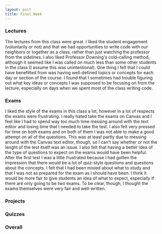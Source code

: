 ```yaml
---
layout: post
title: Final Week
---
```


### Lectures
The lectures from this class were great. I liked the student engagement (voluntarily or not) and that we had opportunities to write code with our neighbors or together as a class, rather than just watching the professor from the sidelines. I also liked Professor Downing's cold-calling method, although it seemed like I was called on much less than some other students in the class (I assume this was unintentional). One thing I felt that I could have benefitted from was having well-defined topics or concepts for each day or section of the course. I found that I sometimes had trouble figuring out what key ideas or concepts I was supposed to be focusing on from the lecture, especially on days when we spent most of the class writing code. 

### Exams
I liked the style of the exams in this class a lot, however in a lot of respects the exams were frustrating. I really hated take the exams on Canvas and I feel like I had to spend way too much time messing around with the text editor and losing time that I needed to take the test. I also felt very pressed for time on both exams and on both of them I was not able to make a good attempt on all of the questions. This was at least partly due to messing around with the Canvas text editor, though, so I can't say whether or not the lenght of the test itself was an issue. I also felt that having a better idea of the type of questions to expect on the exams would have been helpful. After the first test I was a little frustrated because I had gotten the impression that there would be a lot of quiz-style questions and questions about the concepts. I felt that I had been misled about what to study and that I was not as prepared for the exam as I should have been. I think it would be more fair to give students an idea of what to expect, especially if there are only going to be two exams. To be clear, though, I thought the exams themselves were very fair and well-written. 

### Projects

### Quizzes

### Overall
